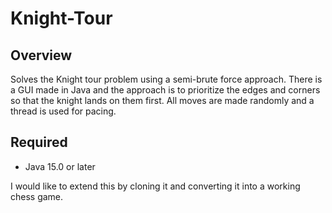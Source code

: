 # Knight-Tour

## Overview
Solves the Knight tour problem using a semi-brute force approach. There is a GUI made in Java and the approach is to prioritize the edges and corners so that the knight lands on them first. All moves are made randomly and a thread is used for pacing. 

## Required
- Java 15.0 or later

I would like to extend this by cloning it and converting it into a working chess game.
